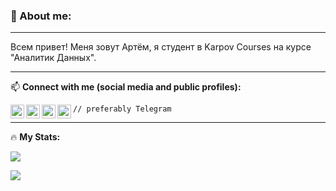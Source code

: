 <!--
**Absurd1st/Absurd1st** is a ✨ _special_ ✨ repository because its `README.md` (this file) appears on your GitHub profile.

Here are some ideas to get you started:

- 🔭 I’m currently working on ...
- 🌱 I’m currently learning ...
- 👯 I’m looking to collaborate on ...
- 🤔 I’m looking for help with ...
- 💬 Ask me about ...
- 📫 How to reach me: ...
- 😄 Pronouns: ...
- ⚡ Fun fact: ...
-->


### 👋 About me: 
____
Всем привет! Меня зовут Артём, я студент в Karpov Courses на курсе "Аналитик Данных". 
____
:mailbox: **Connect with me (social media and public profiles):** 

[<img align="left" alt="codeSTACKr.com" width="22px" src="https://cdn.jsdelivr.net/npm/simple-icons@v3/icons/telegram.svg" />][telegram]
[<img align="left" alt="codeSTACKr.com" width="22px" src="https://cdn.jsdelivr.net/npm/simple-icons@v3/icons/linkedin.svg" />][linkedin]
[<img align="left" alt="codeSTACKr.com" width="22x" src="https://external-content.duckduckgo.com/iu/?u=https%3A%2F%2Fedsurge.imgix.net%2Fuploads%2Fproduct%2Fimage%2F2776%2Fstepik-1535748316.png%3Fauto%3Dcompress%252Cformat%26w%3D480%26h%3D480%26fit%3Dcrop&f=1&nofb=1&ipt=e64b066a8e322d9d200ed1e844df91d9454e4449a98d340cabeacdd493e3f0a7&ipo=images" />][stepik]
[<img align="left" alt="codeSTACKr.com" width="22px" src="https://cdn.jsdelivr.net/npm/simple-icons@9.2.0/icons/kaggle.svg" />][kaggle]

`// preferably Telegram`

[telegram]: https://t.me/ArtOfTheSky
[linkedin]: https://www.linkedin.com/in/artyom-dakhya/
[stepik]: https://stepik.org/users/75666141
[kaggle]: https://www.kaggle.com/artyomd

____

:fire: **My Stats:**

![](https://github-profile-summary-cards.vercel.app/api/cards/profile-details?username=Absurd1st&theme=monokai)


![](https://komarev.com/ghpvc/?username=Absurd1st-github-username&color=blue)
